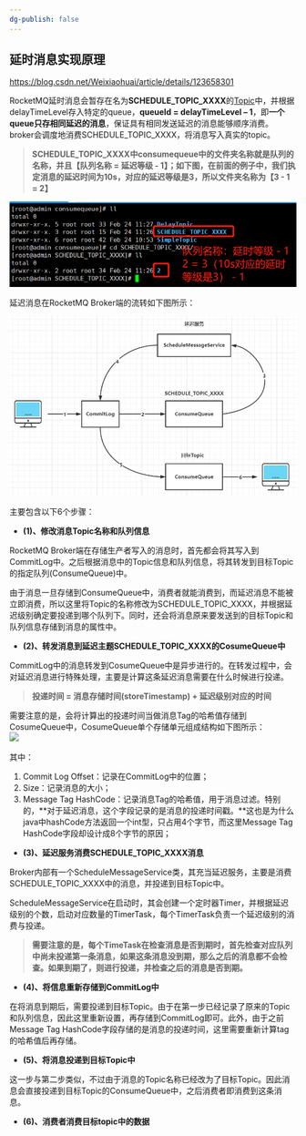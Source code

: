```yaml
---
dg-publish: false
---
```

## 延时消息实现原理

https://blog.csdn.net/Weixiaohuai/article/details/123658301

RocketMQ延时消息会暂存在名为**SCHEDULE\_TOPIC\_XXXX**的[Topic](https://so.csdn.net/so/search?q=Topic&spm=1001.2101.3001.7020)中，并根据delayTimeLevel存入特定的queue，**queueId = delayTimeLevel – 1**，即**一个queue只存相同延迟的消息**，保证具有相同发送延迟的消息能够顺序消费。broker会调度地消费SCHEDULE\_TOPIC\_XXXX，将消息写入真实的topic。

> **SCHEDULE\_TOPIC\_XXXX中consumequeue中的文件夹名称就是队列的名称，并且【队列名称 = 延迟等级 - 1】；如下图，在前面的例子中，我们执定消息的延迟时间为10s，对应的延迟等级是3，所以文件夹名称为【3 - 1 = 2】**

![](assets/延迟队列名称.png)

延迟消息在RocketMQ Broker端的流转如下图所示：

![](assets/延迟消息在Broker中流转图.png)

主要包含以下6个步骤：

-   **(1)、修改消息Topic名称和队列信息**

RocketMQ Broker端在存储生产者写入的消息时，首先都会将其写入到CommitLog中。之后根据消息中的Topic信息和队列信息，将其转发到目标Topic的指定队列(ConsumeQueue)中。

由于消息一旦存储到ConsumeQueue中，消费者就能消费到，而延迟消息不能被立即消费，所以这里将Topic的名称修改为SCHEDULE\_TOPIC\_XXXX，并根据延迟级别确定要投递到哪个队列下。同时，还会将消息原来要发送到的目标Topic和队列信息存储到消息的属性中。

-   **(2)、转发消息到延迟主题SCHEDULE\_TOPIC\_XXXX的CosumeQueue中**

CommitLog中的消息转发到CosumeQueue中是异步进行的。在转发过程中，会对延迟消息进行特殊处理，主要是计算这条延迟消息需要在什么时候进行投递。

> **投递时间 = 消息存储时间(storeTimestamp) + 延迟级别对应的时间**

需要注意的是，会将计算出的投递时间当做消息Tag的哈希值存储到CosumeQueue中，CosumeQueue单个存储单元组成结构如下图所示：  
![](https://img-blog.csdnimg.cn/4c8470657b5b411e9c4a9661ae8981df.png?x-oss-process=image/watermark,type_d3F5LXplbmhlaQ,shadow_50,text_Q1NETiBA5q-P5aSp6YO96KaB6L-b5q2l5LiA54K554K5,size_9,color_FFFFFF,t_70,g_se,x_16)

其中：

1.  Commit Log Offset：记录在CommitLog中的位置；
2.  Size：记录消息的大小；
3.  Message Tag HashCode：记录消息Tag的哈希值，用于消息过滤。特别的，**对于延迟消息，这个字段记录的是消息的投递时间戳。**这也是为什么java中hashCode方法返回一个int型，只占用4个字节，而这里Message Tag HashCode字段却设计成8个字节的原因；

-   **(3)、延迟服务消费SCHEDULE\_TOPIC\_XXXX消息**

Broker内部有一个ScheduleMessageService类，其充当延迟服务，主要是消费SCHEDULE\_TOPIC\_XXXX中的消息，并投递到目标Topic中。

ScheduleMessageService在启动时，其会创建一个定时器Timer，并根据延迟级别的个数，启动对应数量的TimerTask，每个TimerTask负责一个延迟级别的消费与投递。

> **需要注意的是，每个TimeTask在检查消息是否到期时，首先检查对应队列中尚未投递第一条消息，如果这条消息没到期，那么之后的消息都不会检查。如果到期了，则进行投递，并检查之后的消息是否到期。**

-   **(4)、将信息重新存储到CommitLog中**

在将消息到期后，需要投递到目标Topic。由于在第一步已经记录了原来的Topic和队列信息，因此这里重新设置，再存储到CommitLog即可。此外，由于之前Message Tag HashCode字段存储的是消息的投递时间，这里需要重新计算tag的哈希值后再存储。

-   **(5)、将消息投递到目标Topic中**

这一步与第二步类似，不过由于消息的Topic名称已经改为了目标Topic。因此消息会直接投递到目标Topic的ConsumeQueue中，之后消费者即消费到这条消息。

-   **(6)、消费者消费目标topic中的数据**